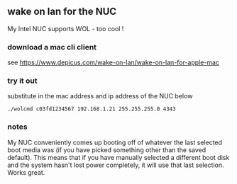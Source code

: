 ## wake on lan for the NUC

My Intel NUC supports WOL - too cool !

### download a mac cli client

see https://www.depicus.com/wake-on-lan/wake-on-lan-for-apple-mac

### try it out

substitute in the mac address and ip address of the NUC below

```
./wolcmd c03fd1234567 192.168.1.21 255.255.255.0 4343
```

### notes

My NUC conveniently comes up booting off of whatever the last selected boot media was (if you have picked something other than the saved default).   This means that if you have manually selected a different boot disk and the system hasn't lost power completely, it will use that last selection.  Works great.


